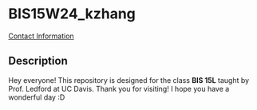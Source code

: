 # BIS15W24_kzhang
[Contact Information](ketzhang@ucdavis.edu)

## Description
Hey everyone!  This repository is designed for the class **BIS 15L** taught by Prof. Ledford at UC Davis.  Thank you for visiting!  I hope you have a wonderful day :D
